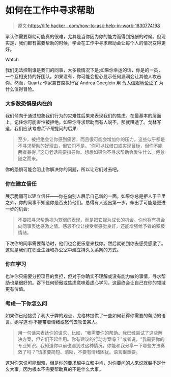 # 如何在工作中寻求帮助

> 原文:[https://life hacker . com/how-to-ask-help-in-work-1830774198](https://lifehacker.com/how-to-ask-for-help-at-work-1830774198)

承认你需要帮助可能真的很难，尤其是当你因为你的能力而得到报酬的时候。但现实是，我们都有需要帮助的时候，学会在工作中寻求帮助会让每个人的情况变得更好。

Watch

我们无法控制谁是我们的同事，大多数情况下是;如果你幸运的话，你是的一员，一个互相支持的好团队。如果没有，你可能会担心显示任何漏洞会让其他人攻击你。然而，Quartz 作家兼首席执行官 Andrea Goeglein 用 [令人信服地论证了](https://qz.com/work/1479527/how-to-ask-for-help-at-work-without-looking-weak/) 为什么值得冒险。

### 大多数恐惧是内在的

我们倾向于通过想象我们行为的灾难性后果来表现我们的焦虑。在最基本的层面上，记住你可能害怕被拒绝。如果你寻求帮助而有人说不，那就糟透了。戈林写道，我们应该考虑*而不是*提问的后果:

> 至少，被拒绝会让你感到痛苦，而且很可能会增加你的压力。这些似乎都是不寻求帮助的好理由，但它们不是。“你可以找借口或实现目标，但你不能两者兼得，”这句老话需要指导你。想想如果你不寻求帮助会发生什么。倦怠随之而来。

你的恐惧可能会阻止你解决你的问题，所以让它们过去吧。

### 你在建立信任

展示脆弱可以建立信任——你在向别人展示自己新的一面。如果你总是拒人于千里之外，你的同事不知道你是否支持他们。总得有人迈出第一步，伸出手可能是更进一步的机会:

> 不要把寻求帮助视为软弱的表现，而是把它视为成长的机会。你也将有机会向同事表达感激之情。感恩不仅让接受者感觉良好，还能增强给予者的积极情绪。

下次你的同事需要帮助时，他们也会更乐意来找你。然后就轮到你去感受感激了。这就是我们在职业生涯和办公室中建立持久关系网的方式。

### 你在学习

也许你只需要分担项目的负担，但对于你确实不理解或没有能力做的事情，寻求帮助也是很好的。吞下任何骄傲或焦虑意味着虚心学习，这最终会让自己在你的领域更有价值。

### 考虑一下你怎么问

如果你已经接受了利大于弊的观点，戈格林提供了一些如何获得你需要的帮助的语言。她写道:你不能带着情绪或怒气去攻击某人。

> 用一句话来表达你的请求，比如，“我需要你的帮助。我已经尝试了这些解决方案，但它们不起作用。你有建议的行动方案吗？”或者说，“我需要你的专业知识。我知道你以前也遇到过这种情况，你能和我分享一下哪些方法奏效了吗？”请求要简短、清晰，不要有情绪困扰。语言很重要。

这对你来说可能很难，但是你的要求越中立和中肯，对你要问的人来说就越不是什么大事。因为根本不需要帮助真的不是什么大事。